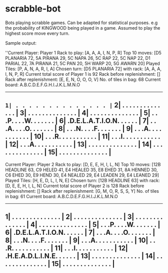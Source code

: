# scrabble-bot
Bots playing scrabble games. Can be adapted for statistical purposes. e.g the probability of KINGWOOD being played in a game.
Assumed to play the highest score move every turn.

Sample output:

''Current Player: Player 1
Rack to play: [A, A, A, I, N, P, R]
Top 10 moves: [D5 PLANARIA 72, 5A PIRANA 29, 5C NAPA 26, 5C RAP 22, 5C NAP 22, D1 PARIAL 22, 7A PIRANA 21, 5C PAN 20, 5H WARP 20, 5G AWARN 20]
Played Tiles: [P, A, N, A, R, I, A]
Chosen turn: [D5 PLANARIA 72] with rack: [A, A, A, I, N, P, R]
Current total score of Player 1 is 92
Rack before replenishment: []
Rack after replenishment: [E, E, N, O, O, O, V]
No. of tiles in bag: 68
Current board:
   A.B.C.D.E.F.G.H.I.J.K.L.M.N.O 
  _______________________________
`` 1| . . . . . . . . . . . . . . |
`` 2| . . . . . . . . . . . . . . |
 3| . . . . . . . . . . . . . . |
 4| . . . . . . . . . . . . . . |
 5| . . .P. . . .W. . . . . . . |
 6| .D.E.L.A.T.I.O.N. . . . . . |
 7| . . .A. . . .O. . . . . . . |
 8| . . .N. . . .F. . . . . . . |
 9| . . .A. . . . . . . . . . . |
10| . . .R. . . . . . . . . . . |
11| . . .I. . . . . . . . . . . |
12| . . .A. . . . . . . . . . . |
13| . . . . . . . . . . . . . . |
14| . . . . . . . . . . . . . . |
15| . . . . . . . . . . . . . . |
  -------------------------------
Current Player: Player 2
Rack to play: [D, E, E, H, I, L, N]
Top 10 moves: [12B HEADLINE 63, C9 HELED 41, E4 HEALED 35, E8 EHED 31, 8A HENNED 30, C6 EHED 30, E9 HEND 30, E4 NEALED 29, E4 LEADEN 29, E4 LEANED 29]
Played Tiles: [H, E, D, L, I, N, E]
Chosen turn: [12B HEADLINE 63] with rack: [D, E, E, H, I, L, N]
Current total score of Player 2 is 128
Rack before replenishment: []
Rack after replenishment: [G, M, O, R, S, S, Y]
No. of tiles in bag: 61
Current board:
   A.B.C.D.E.F.G.H.I.J.K.L.M.N.O 
  _______________________________
 1| . . . . . . . . . . . . . . |
 2| . . . . . . . . . . . . . . |
 3| . . . . . . . . . . . . . . |
 4| . . . . . . . . . . . . . . |
 5| . . .P. . . .W. . . . . . . |
 6| .D.E.L.A.T.I.O.N. . . . . . |
 7| . . .A. . . .O. . . . . . . |
 8| . . .N. . . .F. . . . . . . |
 9| . . .A. . . . . . . . . . . |
10| . . .R. . . . . . . . . . . |
11| . . .I. . . . . . . . . . . |
12| .H.E.A.D.L.I.N.E. . . . . . |
13| . . . . . . . . . . . . . . |
14| . . . . . . . . . . . . . . |
15| . . . . . . . . . . . . . . |
  -------------------------------
